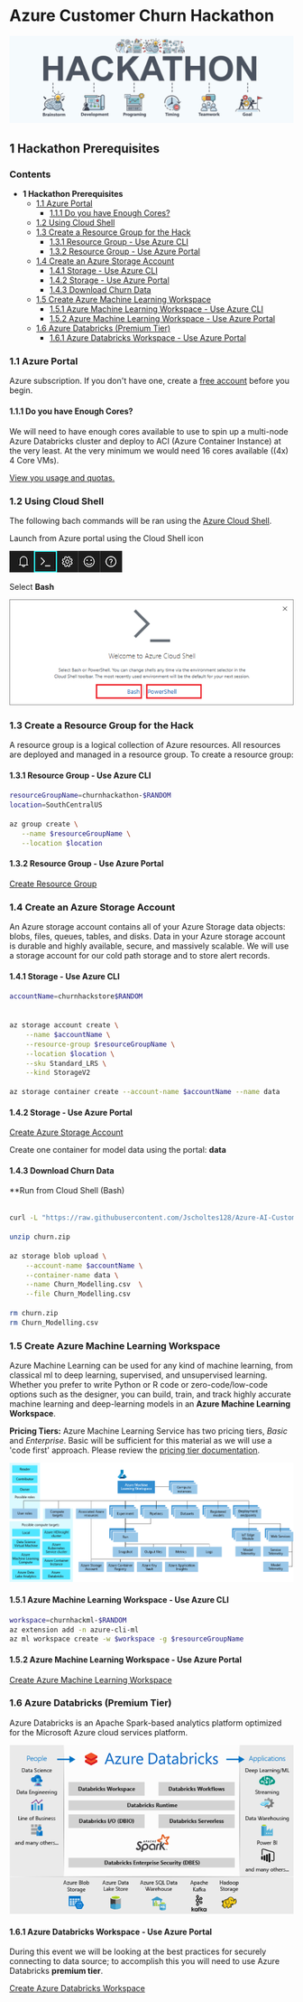 # Azure Customer Churn Hackathon

![hackathon design](../images/hackathon.jpg)

## 1 Hackathon Prerequisites

### Contents

- __1 Hackathon Prerequisites__
  * [1.1 Azure Portal](#11-azure-portal)
    + [1.1.1 Do you have Enough Cores?](#111-do-you-have-enough-cores-)
  * [1.2 Using Cloud Shell](#12-using-cloud-shell)
  * [1.3 Create a Resource Group for the Hack](#13-create-a-resource-group-for-the-hack)
    + [1.3.1 Resource Group - Use Azure CLI](#131-resource-group---use-azure-cli)
    + [1.3.2 Resource Group - Use Azure Portal](#132-resource-group---use-azure-portal)
  * [1.4 Create an Azure Storage Account](#14-create-an-azure-storage-account)
    + [1.4.1 Storage - Use Azure CLI](#141-storage---use-azure-cli)
    + [1.4.2 Storage - Use Azure Portal](#142-storage---use-azure-portal)
    + [1.4.3 Download Churn Data](#143-download-churn-data)
  * [1.5 Create Azure Machine Learning Workspace](#15-create-azure-machine-learning-workspace)
    + [1.5.1 Azure Machine Learning Workspace - Use Azure CLI](#151-azure-machine-learning-workspace---use-azure-cli)
    + [1.5.2 Azure Machine Learning Workspace - Use Azure Portal](#152-azure-machine-learning-workspace---use-azure-portal)
  * [1.6 Azure Databricks (Premium Tier)](#16-azure-databricks-premium-tier)
    + [1.6.1 Azure Databricks Workspace - Use Azure Portal](#161-azure-databricks-workspace---use-azure-portal)


### 1.1 Azure Portal

Azure subscription. If you don't have one, create a [free account](https://azure.microsoft.com/en-us/free/) before you begin.

#### 1.1.1 Do you have Enough Cores?

We will need to have enough cores available to use to spin up a multi-node Azure Databricks cluster and deploy to ACI (Azure Container Instance) at the very least. At the very minimum we would need 16 cores available ((4x) 4 Core VMs).

[View you usage and quotas.](https://docs.microsoft.com/en-us/azure/machine-learning/how-to-manage-quotas#view-your-usage-and-quotas)

### 1.2 Using Cloud Shell

The following bach commands will be ran using the [Azure Cloud Shell](https://docs.microsoft.com/en-us/azure/cloud-shell/overview). 

Launch from Azure portal using the Cloud Shell icon

![cloud shell](../images/portal-launch-icon.png)

Select __Bash__

![cloud shell](../images/overview-choices.png)

### 1.3 Create a Resource Group for the Hack

A resource group is a logical collection of Azure resources. All resources are deployed and managed in a resource group. To create a resource group:

#### 1.3.1 Resource Group - Use Azure CLI

```bash
resourceGroupName=churnhackathon-$RANDOM
location=SouthCentralUS

az group create \
   --name $resourceGroupName \
   --location $location
```

#### 1.3.2 Resource Group - Use Azure Portal

[Create Resource Group](https://docs.microsoft.com/en-us/azure/event-hubs/event-hubs-create#create-a-resource-group)

### 1.4 Create an Azure Storage Account

An Azure storage account contains all of your Azure Storage data objects: blobs, files, queues, tables, and disks. Data in your Azure storage account is durable and highly available, secure, and massively scalable. We will use a storage account for our cold path storage and to store alert records.

#### 1.4.1 Storage - Use Azure CLI

```bash
accountName=churnhackstore$RANDOM


az storage account create \
    --name $accountName \
    --resource-group $resourceGroupName \
    --location $location \
    --sku Standard_LRS \
    --kind StorageV2

az storage container create --account-name $accountName --name data

```

#### 1.4.2 Storage - Use Azure Portal

[Create Azure Storage Account](https://docs.microsoft.com/en-us/azure/storage/common/storage-account-create?tabs=azure-portal)

Create one container for model data using the portal: __data__

#### 1.4.3 Download Churn Data

**Run from Cloud Shell (Bash)

```bash

curl -L "https://raw.githubusercontent.com/Jscholtes128/Azure-AI-CustomerChurn-Hack/master/data/customerchurn.zip" > churn.zip

unzip churn.zip

az storage blob upload \
    --account-name $accountName \
    --container-name data \
    --name Churn_Modelling.csv  \
    --file Churn_Modelling.csv

rm churn.zip
rm Churn_Modelling.csv
```

### 1.5 Create Azure Machine Learning Workspace

Azure Machine Learning can be used for any kind of machine learning, from classical ml to deep learning, supervised, and unsupervised learning. Whether you prefer to write Python or R code or zero-code/low-code options such as the designer, you can build, train, and track highly accurate machine learning and deep-learning models in an __Azure Machine Learning Workspace__.

__Pricing Tiers:__ Azure Machine Learning Service has two pricing tiers, _Basic_ and _Enterprise_. Basic will be sufficient for this material as we will use a 'code first' approach. Please review the [pricing tier documentation](https://azure.microsoft.com/en-us/pricing/details/machine-learning/).

![amls](../images/azure-machine-learning-taxonomy.png)

#### 1.5.1 Azure Machine Learning Workspace - Use Azure CLI

```bash
workspace=churnhackml-$RANDOM
az extension add -n azure-cli-ml
az ml workspace create -w $workspace -g $resourceGroupName
```

#### 1.5.2 Azure Machine Learning Workspace - Use Azure Portal

[Create Azure Machine Learning Workspace](https://docs.microsoft.com/en-us/azure/machine-learning/how-to-manage-workspace)

### 1.6 Azure Databricks (Premium Tier)

Azure Databricks is an Apache Spark-based analytics platform optimized for the Microsoft Azure cloud services platform. 

![databricks](../images/azure-databricks-overview.png)

#### 1.6.1 Azure Databricks Workspace - Use Azure Portal

During this event we will be looking at the best practices for securely connecting to data source; to accomplish this you will need to use Azure Databricks __premium tier__.

[Create Azure Databricks Workspace](https://docs.microsoft.com/en-us/azure/azure-databricks/quickstart-create-databricks-workspace-portal#create-an-azure-databricks-workspace)
